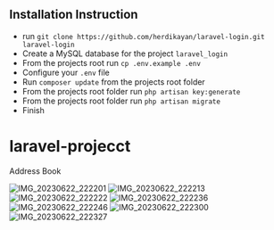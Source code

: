 ## Installation Instruction
- run ```git clone https://github.com/herdikayan/laravel-login.git laravel-login```
- Create a MySQL database for the project ```laravel_login```
- From the projects root run ```cp .env.example .env```
- Configure your ```.env``` file
- Run ```composer update``` from the projects root folder
- From the projects root folder run ```php artisan key:generate```
- From the projects root folder run ```php artisan migrate```
- Finish
# laravel-projecct

Address Book

![IMG_20230622_222201](https://github.com/aioont/laravel-project/assets/97335084/3da1b62e-6ced-49c4-973b-13eeeee810a0)
![IMG_20230622_222213](https://github.com/aioont/laravel-project/assets/97335084/96060595-55ea-4b3c-b3bc-6f6bdc9779a9)
![IMG_20230622_222222](https://github.com/aioont/laravel-project/assets/97335084/9f93e31c-42f6-4335-8347-3e9345c913bd)
![IMG_20230622_222236](https://github.com/aioont/laravel-project/assets/97335084/5e097ffa-6d5d-40b2-921b-cc7dbe6b788d)
![IMG_20230622_222246](https://github.com/aioont/laravel-project/assets/97335084/ca42fc64-da1c-4fe4-9072-267b645ef365)
![IMG_20230622_222300](https://github.com/aioont/laravel-project/assets/97335084/12202a0e-44f4-4bf0-b99d-90342f969300)
![IMG_20230622_222327](https://github.com/aioont/laravel-project/assets/97335084/ecc3fe15-cfba-470d-a8c7-3791855f4cf8)
